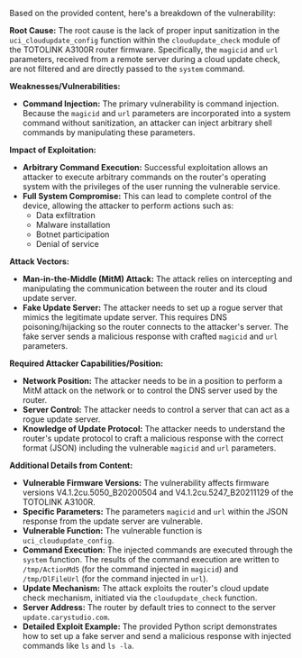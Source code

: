 Based on the provided content, here's a breakdown of the vulnerability:

**Root Cause:**
The root cause is the lack of proper input sanitization in the `uci_cloudupdate_config` function within the `cloudupdate_check` module of the TOTOLINK A3100R router firmware. Specifically, the `magicid` and `url` parameters, received from a remote server during a cloud update check, are not filtered and are directly passed to the `system` command.

**Weaknesses/Vulnerabilities:**
*   **Command Injection:** The primary vulnerability is command injection. Because the `magicid` and `url` parameters are incorporated into a system command without sanitization, an attacker can inject arbitrary shell commands by manipulating these parameters.

**Impact of Exploitation:**
*   **Arbitrary Command Execution:** Successful exploitation allows an attacker to execute arbitrary commands on the router's operating system with the privileges of the user running the vulnerable service.
*   **Full System Compromise:** This can lead to complete control of the device, allowing the attacker to perform actions such as:
    *   Data exfiltration
    *   Malware installation
    *   Botnet participation
    *   Denial of service

**Attack Vectors:**
*   **Man-in-the-Middle (MitM) Attack:** The attack relies on intercepting and manipulating the communication between the router and its cloud update server.
*   **Fake Update Server:** The attacker needs to set up a rogue server that mimics the legitimate update server. This requires DNS poisoning/hijacking so the router connects to the attacker's server. The fake server sends a malicious response with crafted `magicid` and `url` parameters.

**Required Attacker Capabilities/Position:**
*   **Network Position:** The attacker needs to be in a position to perform a MitM attack on the network or to control the DNS server used by the router.
*   **Server Control:** The attacker needs to control a server that can act as a rogue update server.
*   **Knowledge of Update Protocol:** The attacker needs to understand the router's update protocol to craft a malicious response with the correct format (JSON) including the vulnerable `magicid` and `url` parameters.

**Additional Details from Content:**

*   **Vulnerable Firmware Versions:** The vulnerability affects firmware versions V4.1.2cu.5050\_B20200504 and V4.1.2cu.5247\_B20211129 of the TOTOLINK A3100R.
*   **Specific Parameters:** The parameters `magicid` and `url` within the JSON response from the update server are vulnerable.
*   **Vulnerable Function:** The vulnerable function is `uci_cloudupdate_config`.
*   **Command Execution:** The injected commands are executed through the `system` function. The results of the command execution are written to `/tmp/ActionMd5` (for the command injected in `magicid`) and `/tmp/DlFileUrl` (for the command injected in `url`).
*   **Update Mechanism:** The attack exploits the router's cloud update check mechanism, initiated via the `cloudupdate_check` function.
*   **Server Address:** The router by default tries to connect to the server `update.carystudio.com`.
*   **Detailed Exploit Example:** The provided Python script demonstrates how to set up a fake server and send a malicious response with injected commands like `ls` and `ls -la`.